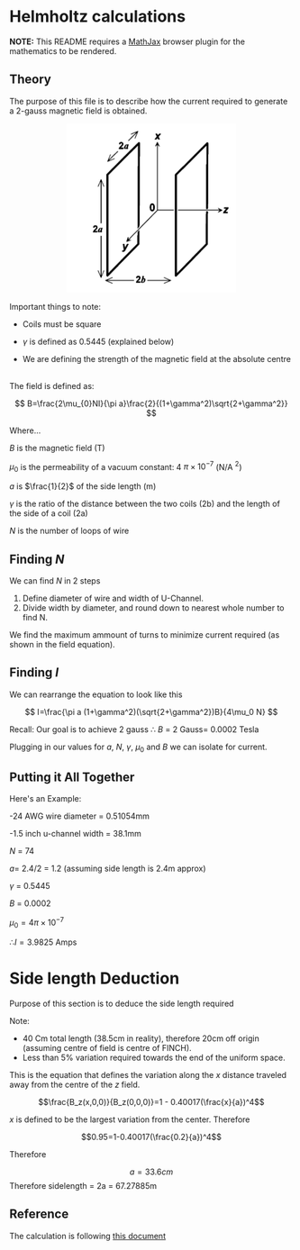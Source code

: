 # Helmholtz calculations
**NOTE:** This README requires a [MathJax](https://chrome.google.com/webstore/detail/mathjax-plugin-for-github/ioemnmodlmafdkllaclgeombjnmnbima/related) browser plugin for the mathematics to be rendered.
## Theory
The purpose of this file is to describe how the current  required to generate a 2-gauss magnetic field  is obtained.

<p align="center">
    <img src="images/HelmHoltz.png" width="300" height="300">
</p>

Important things to note:

- Coils must be square

- $\gamma$ is defined as 0.5445 (explained below)

- We are defining the strength of the magnetic field at the absolute centre


\
The field is defined as:

$$
B=\frac{2\mu_{0}NI}{\pi a}\frac{2}{(1+\gamma^2)\sqrt{2+\gamma^2}}
$$

Where... 

$B$ is the magnetic field (T)

$\mu_{0}$ is the permeability of a vacuum constant: 4 $\pi \times 10^{-7}$ (N/A $^{2}$)


$a$ is $\frac{1}{2}$ of the side length (m)


$\gamma$ is the ratio of the distance between the two coils (2b) and the length of the side of a coil (2a) 


$N$ is the number of loops of wire 

## Finding $N$

We can find $N$ in 2 steps

1. Define diameter of wire and width of U-Channel. 
2. Divide width by diameter, and round down to nearest whole number to find N.

We find the maximum ammount of turns to minimize current required (as shown in the field equation).

## Finding $I$

We can rearrange the equation to look like this

$$
I=\frac{\pi a (1+\gamma^2)(\sqrt{2+\gamma^2})B}{4\mu_0 N}
$$

Recall: Our goal is to achieve 2 gauss  $∴$ $B$ = 2 Gauss= 0.0002 Tesla

Plugging in our values for $a$, $N$, $\gamma$, $\mu_0$ and $B$
we can isolate for current.

## Putting it All Together

Here's an Example: 

-24 AWG wire diameter = 0.51054mm

-1.5 inch u-channel width = 38.1mm

$N$ = 74

$a$= 2.4/2 = 1.2 (assuming side length is 2.4m approx)

$\gamma$ = 0.5445

$B$ = 0.0002 

$\mu_0 = 4\pi \times 10^{-7}$

$∴ I = 3.9825$ Amps

# Side length Deduction

Purpose of this section is to deduce the side length required


Note:
- 40 Cm total length (38.5cm in reality), therefore 20cm off origin (assuming centre of field is centre of FINCH).
- Less than 5% variation required towards the end of the uniform space.

This is the equation that defines the variation along the $x$ distance traveled away from the centre of the $z$ field. 

$$\frac{B_z(x,0,0)}{B_z(0,0,0)}=1 - 0.40017(\frac{x}{a})^4$$

$x$ is defined to be the largest variation from the center. Therefore 

$$0.95=1-0.40017(\frac{0.2}{a})^4$$

Therefore 

$$a= 33.6cm $$
Therefore
sidelength = 2a = 67.27885m

## Reference 

The calculation is following [this document](https://ieeexplore.ieee.org/document/4278170) 
